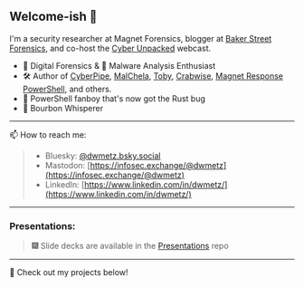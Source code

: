 ## Welcome-ish 👋

I'm a security researcher at Magnet Forensics, blogger at [Baker Street Forensics](https://bakerstreetforensics.com), and co-host the [Cyber Unpacked](https://www.magnetforensics.com/cyber-unpacked/) webcast.

- 🫆 Digital Forensics & 👾 Malware Analysis Enthusiast  
- 🛠 Author of [CyberPipe](https://github.com/dwmetz/CyberPipe), [MalChela](https://github.com/dwmetz/MalChela), [Toby](https://github.com/dwmetz/Toby), [Crabwise](https://github.com/dwmetz/Crabwise), [Magnet Response PowerShell](https://github.com/MagnetForensics/Magnet-RESPONSE-PowerShell), and others. 
- 🦀 PowerShell fanboy that's now got the Rust bug
- 🥃 Bourbon Whisperer

---
📫 How to reach me:

>- Bluesky: [@dwmetz.bsky.social](https://bsky.app/profile/dwmetz.bsky.social)
>- Mastodon: [https://infosec.exchange/@dwmetz](https://infosec.exchange/@dwmetz)
>- LinkedIn: [https://www.linkedin.com/in/dwmetz/](https://www.linkedin.com/in/dwmetz/)

---
### Presentations: 
> 🎆 Slide decks are available in the [Presentations](https://github.com/dwmetz/Presentations) repo

---
🚀 Check out my projects below! 
<!--
**dwmetz/dwmetz** is a ✨ _special_ ✨ repository because its `README.md` (this file) appears on your GitHub profile.

Here are some ideas to get you started:

- 🔭 I’m currently working on ...
- 🌱 I’m currently learning ...
- 👯 I’m looking to collaborate on ...
- 🤔 I’m looking for help with ...
- 💬 Ask me about ...
- 📫 How to reach me: ...
- 😄 Pronouns: ...
- ⚡ Fun fact: ...
-->
